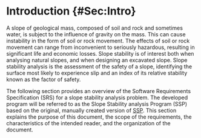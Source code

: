 # Introduction {#Sec:Intro}

A slope of geological mass, composed of soil and rock and sometimes water, is subject to the influence of gravity on the mass. This can cause instability in the form of soil or rock movement. The effects of soil or rock movement can range from inconvenient to seriously hazardous, resulting in significant life and economic losses. Slope stability is of interest both when analysing natural slopes, and when designing an excavated slope. Slope stability analysis is the assessment of the safety of a slope, identifying the surface most likely to experience slip and an index of its relative stability known as the factor of safety.

The following section provides an overview of the Software Requirements Specification (SRS) for a slope stability analysis problem. The developed program will be referred to as the Slope Stability analysis Program (SSP) based on the original, manually created version of [SSP](https://github.com/smiths/caseStudies/blob/master/CaseStudies/ssp). This section explains the purpose of this document, the scope of the requirements, the characteristics of the intended reader, and the organization of the document.
